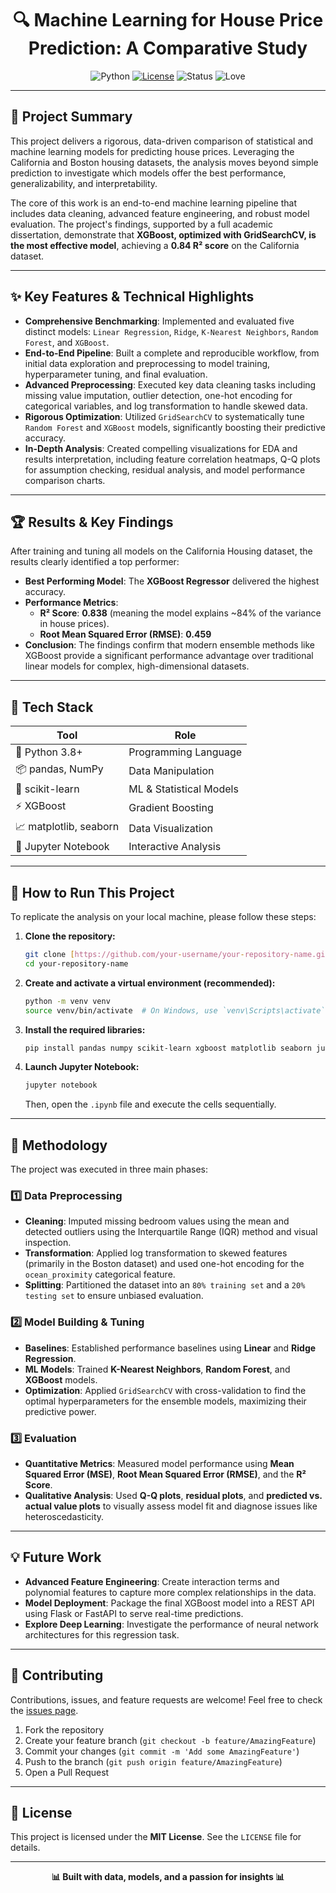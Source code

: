 <h1 align="center">🔍 Machine Learning for House Price Prediction: A Comparative Study</h1>

<p align="center">
  <img src="https://img.shields.io/badge/Python-3.8%2B-blue" alt="Python" />
  <a href="LICENSE"><img src="https://img.shields.io/badge/License-MIT-green" alt="License" /></a>
  <img src="https://img.shields.io/badge/Status-Completed-brightgreen" alt="Status" />
  <img src="https://img.shields.io/badge/Made%20with-%E2%9D%A4-red" alt="Love" />
</p>

---

## 📖 Project Summary

This project delivers a rigorous, data-driven comparison of statistical and machine learning models for predicting house prices. Leveraging the California and Boston housing datasets, the analysis moves beyond simple prediction to investigate which models offer the best performance, generalizability, and interpretability.

The core of this work is an end-to-end machine learning pipeline that includes data cleaning, advanced feature engineering, and robust model evaluation. The project's findings, supported by a full academic dissertation, demonstrate that **XGBoost, optimized with GridSearchCV, is the most effective model**, achieving a **0.84 R² score** on the California dataset.

---

## ✨ Key Features & Technical Highlights

- **Comprehensive Benchmarking**: Implemented and evaluated five distinct models: `Linear Regression`, `Ridge`, `K-Nearest Neighbors`, `Random Forest`, and `XGBoost`.
- **End-to-End Pipeline**: Built a complete and reproducible workflow, from initial data exploration and preprocessing to model training, hyperparameter tuning, and final evaluation.
- **Advanced Preprocessing**: Executed key data cleaning tasks including missing value imputation, outlier detection, one-hot encoding for categorical variables, and log transformation to handle skewed data.
- **Rigorous Optimization**: Utilized `GridSearchCV` to systematically tune `Random Forest` and `XGBoost` models, significantly boosting their predictive accuracy.
- **In-Depth Analysis**: Created compelling visualizations for EDA and results interpretation, including feature correlation heatmaps, Q-Q plots for assumption checking, residual analysis, and model performance comparison charts.

---

## 🏆 Results & Key Findings

After training and tuning all models on the California Housing dataset, the results clearly identified a top performer:

* **Best Performing Model**: The **XGBoost Regressor** delivered the highest accuracy.
* **Performance Metrics**:
    * **R² Score**: **0.838** (meaning the model explains ~84% of the variance in house prices).
    * **Root Mean Squared Error (RMSE)**: **0.459**
* **Conclusion**: The findings confirm that modern ensemble methods like XGBoost provide a significant performance advantage over traditional linear models for complex, high-dimensional datasets.

---

## 🧰 Tech Stack

| Tool              | Role                    |
| ----------------- | ----------------------- |
| 🐍 Python 3.8+    | Programming Language    |
| 📦 pandas, NumPy  | Data Manipulation       |
| 🎯 scikit-learn  | ML & Statistical Models |
| ⚡ XGBoost         | Gradient Boosting       |
| 📈 matplotlib, seaborn | Data Visualization      |
| 📓 Jupyter Notebook | Interactive Analysis    |

---

## 🚀 How to Run This Project

To replicate the analysis on your local machine, please follow these steps:

1.  **Clone the repository:**
    ```bash
    git clone [https://github.com/your-username/your-repository-name.git](https://github.com/your-username/your-repository-name.git)
    cd your-repository-name
    ```

2.  **Create and activate a virtual environment (recommended):**
    ```bash
    python -m venv venv
    source venv/bin/activate  # On Windows, use `venv\Scripts\activate`
    ```

3.  **Install the required libraries:**
    ```bash
    pip install pandas numpy scikit-learn xgboost matplotlib seaborn jupyter
    ```

4.  **Launch Jupyter Notebook:**
    ```bash
    jupyter notebook
    ```
    Then, open the `.ipynb` file and execute the cells sequentially.

---

## 🔬 Methodology

The project was executed in three main phases:

### 1️⃣ Data Preprocessing
* **Cleaning**: Imputed missing bedroom values using the mean and detected outliers using the Interquartile Range (IQR) method and visual inspection.
* **Transformation**: Applied log transformation to skewed features (primarily in the Boston dataset) and used one-hot encoding for the `ocean_proximity` categorical feature.
* **Splitting**: Partitioned the dataset into an `80% training set` and a `20% testing set` to ensure unbiased evaluation.

### 2️⃣ Model Building & Tuning
* **Baselines**: Established performance baselines using **Linear** and **Ridge Regression**.
* **ML Models**: Trained **K-Nearest Neighbors**, **Random Forest**, and **XGBoost** models.
* **Optimization**: Applied `GridSearchCV` with cross-validation to find the optimal hyperparameters for the ensemble models, maximizing their predictive power.

### 3️⃣ Evaluation
* **Quantitative Metrics**: Measured model performance using **Mean Squared Error (MSE)**, **Root Mean Squared Error (RMSE)**, and the **R² Score**.
* **Qualitative Analysis**: Used **Q-Q plots**, **residual plots**, and **predicted vs. actual value plots** to visually assess model fit and diagnose issues like heteroscedasticity.

---

## 💡 Future Work

* **Advanced Feature Engineering**: Create interaction terms and polynomial features to capture more complex relationships in the data.
* **Model Deployment**: Package the final XGBoost model into a REST API using Flask or FastAPI to serve real-time predictions.
* **Explore Deep Learning**: Investigate the performance of neural network architectures for this regression task.

---

## 🤝 Contributing

Contributions, issues, and feature requests are welcome! Feel free to check the [issues page](https://github.com/your-username/your-repository-name/issues).

1.  Fork the repository
2.  Create your feature branch (`git checkout -b feature/AmazingFeature`)
3.  Commit your changes (`git commit -m 'Add some AmazingFeature'`)
4.  Push to the branch (`git push origin feature/AmazingFeature`)
5.  Open a Pull Request

---

## 📄 License

This project is licensed under the **MIT License**. See the `LICENSE` file for details.

---

<p align="center">
  <b>📊 Built with data, models, and a passion for insights 📊</b>
</p>
